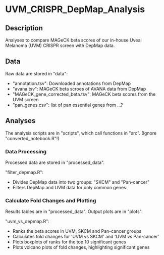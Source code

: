 # UVM_CRISPR_DepMap_Analysis

## Description
Analyses to compare MAGeCK beta scores of our in-house Uveal Melanoma (UVM) CRISPR screen with DepMap data.

## Data
Raw data are stored in "data":
- "annotation.tsv": Downloaded annotations from DepMap
- "avana.tsv": MAGeCK beta scroes of AVANA data from DepMap
- "MAGeCK_gene_corrected_beta.tsv": MAGeCK beta scores from the UVM screen
- "pan_genes.csv": list of pan essential genes from ...?

## Analyses
The analysis scripts are in "scripts", which call functions in "src".
(Ignore "converted_notebook.R"!)

### Data Processing
Processed data are stored in "processed_data".

"filter_depmap.R":
- Divides DepMap data into two groups: "SKCM" and "Pan-cancer"
- Filters DepMap and UVM data for only common genes

### Calculate Fold Changes and Plotting
Results tables are in "processed_data".
Output plots are in "plots".

"uvm_vs_depmap.R":
- Ranks the beta scores in UVM, SKCM and Pan-cancer groups
- Calculates fold changes for 'UVM vs SKCM' and 'UVM vs Pan-cancer'
- Plots boxplots of ranks for the top 10 significant genes
- Plots volcano plots of fold changes, highlighting significant genes

